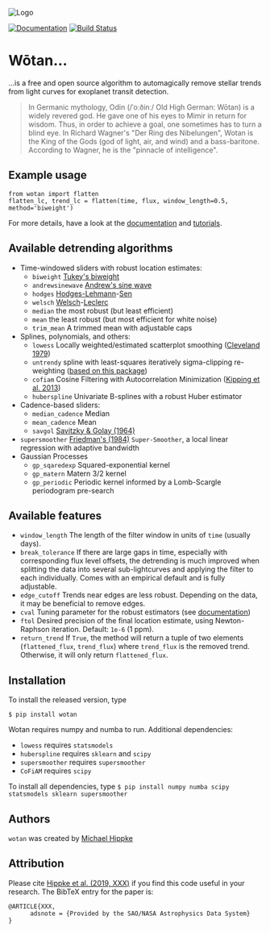 ![Logo](https://raw.githubusercontent.com/hippke/wotan/master/logo.png)

[![Documentation](https://img.shields.io/badge/documentation-%E2%9C%93-blue.svg)](https://wotan.readthedocs.io/en/latest/index.html)
[![Build Status](https://travis-ci.com/hippke/wotan.svg?branch=master)](https://travis-ci.com/hippke/wotan)

Wōtan...
====================

...is a free and open source algorithm to automagically remove stellar trends from light curves for exoplanet transit detection.

> In Germanic mythology, Odin (/ˈoːðinː/ Old High German: Wōtan) is a widely revered god. He gave one of his eyes to Mimir in return for wisdom. Thus, in order to achieve a goal, one sometimes has to turn a blind eye. In Richard Wagner's "Der Ring des Nibelungen", Wotan is the King of the Gods (god of light, air, and wind) and a bass-baritone. According to Wagner, he is the "pinnacle of intelligence".

Example usage
-------------
```
from wotan import flatten
flatten_lc, trend_lc = flatten(time, flux, window_length=0.5, method='biweight')
```

For more details, have a look at the [documentation](https://wotan.readthedocs.io) and [tutorials](https://github.com/hippke/wotan/tree/master/tutorials).

Available detrending algorithms
---------------------------------

- Time-windowed sliders with robust location estimates:
   - ``biweight`` [Tukey's biweight](https://books.google.de/books?id=pGlHAAAAMAAJ)
   - ``andrewsinewave`` [Andrew's sine wave](http://www.jstor.org/stable/j.ctt13x12sw.3)
   - ``hodges`` [Hodges-Lehmann](https://doi.org/10.1214/aoms/1177704172)-[Sen](https://doi.org/10.2307/2527532)
   - ``welsch`` [Welsch](https://doi.org/10.1080/03610917808812083)-[Leclerc](https://doi.org/10.1007/BF00054839)
   - ``median`` the most robust (but least efficient)
   - ``mean`` the least robust (but most efficient for white noise)
   - ``trim_mean`` A trimmed mean with adjustable caps
- Splines, polynomials, and others:
   - ``lowess`` Locally weighted/estimated scatterplot smoothing ([Cleveland 1979](https://doi.org/10.1080/01621459.1979.10481038))
   - ``untrendy`` spline with least-squares iteratively sigma-clipping re-weighting ([based on this package](https://github.com/dfm/untrendy))
   - ``cofiam`` Cosine Filtering with Autocorrelation Minimization ([Kipping et al. 2013](http://adsabs.harvard.edu/abs/2013ApJ...770..101K))
   - ``huberspline`` Univariate B-splines with a robust Huber estimator
- Cadence-based sliders:
   - ``median_cadence`` Median
   - ``mean_cadence`` Mean
   - ``savgol`` [Savitzky & Golay (1964)](https://ui.adsabs.harvard.edu/#abs/1964AnaCh..36.1627S)
- ``supersmoother`` [Friedman's (1984)](https://www.slac.stanford.edu/pubs/slacpubs/3250/slac-pub-3477.pdf) `Super-Smoother`, a local linear regression with adaptive bandwidth
- Gaussian Processes
   - ``gp_sqaredexp`` Squared-exponential kernel
   - ``gp_matern`` Matern 3/2 kernel
   - ``gp_periodic`` Periodic kernel informed by a Lomb-Scargle periodogram pre-search


Available features
-------------------

- ``window_length`` The length of the filter window in units of ``time`` (usually days).
- ``break_tolerance`` If there are large gaps in time, especially with corresponding flux level offsets, the detrending is much improved when splitting the data into several sub-lightcurves and applying the filter to each individually. Comes with an empirical default and is fully adjustable.
- ``edge_cutoff`` Trends near edges are less robust. Depending on the data, it may be beneficial to remove edges.
- ``cval`` Tuning parameter for the robust estimators (see [documentation](https://wotan.readthedocs.io/en/latest/index.html))
- ``ftol`` Desired precision of the final location estimate, using Newton-Raphson iteration. Default: `1e-6` (1 ppm).
- ``return_trend`` If `True`, the method will return a tuple of two elements (``flattened_flux``, ``trend_flux``) where ``trend_flux`` is the removed trend. Otherwise, it will only return ``flattened_flux``.


Installation
------------
To install the released version, type

    $ pip install wotan

Wotan requires numpy and numba to run. Additional dependencies:

- `lowess` requires `statsmodels`
- `huberspline` requires `sklearn` and `scipy`
- `supersmoother` requires `supersmoother`
- `CoFiAM` requires `scipy`

To install all dependencies, type ``$ pip install numpy numba scipy statsmodels sklearn supersmoother``

Authors
-------
``wotan`` was created by [Michael Hippke](www.hippke.org)

Attribution
----------------
Please cite [Hippke et al. (2019, XXX)](https://XXX) if you find this code useful in your research. The BibTeX entry for the paper is:

```
@ARTICLE{XXX,
      adsnote = {Provided by the SAO/NASA Astrophysics Data System}
}
```
